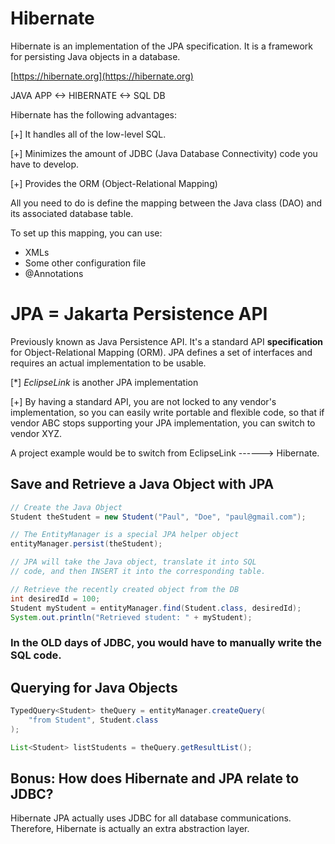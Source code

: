 # Hibernate

Hibernate is an implementation of the JPA specification.
It is a framework for persisting Java objects in a
database.

[https://hibernate.org](https://hibernate.org)

JAVA APP <-> HIBERNATE <-> SQL DB

Hibernate has the following advantages:

[+] It handles all of the low-level SQL.

[+] Minimizes the amount of JDBC (Java Database
Connectivity) code you have to develop.

[+] Provides the ORM (Object-Relational Mapping)

All you need to do is define the mapping between the
Java class (DAO) and its associated database table.

To set up this mapping, you can use:

- XMLs
- Some other configuration file
- @Annotations

# JPA = Jakarta Persistence API

Previously known as Java Persistence API.
It's a standard API **specification**
for Object-Relational Mapping (ORM).
JPA defines a set of interfaces and requires an actual
implementation to be usable.

[*] *EclipseLink* is another JPA implementation

[+] By having a standard API, you are not locked to any
vendor's implementation, so you can easily write portable
and flexible code, so that if vendor ABC stops supporting
your JPA implementation, you can switch to vendor XYZ.

A project example would be to switch from EclipseLink
------> Hibernate.

## Save and Retrieve a Java Object with JPA

```java
// Create the Java Object
Student theStudent = new Student("Paul", "Doe", "paul@gmail.com");

// The EntityManager is a special JPA helper object
entityManager.persist(theStudent);

// JPA will take the Java object, translate it into SQL 
// code, and then INSERT it into the corresponding table.

// Retrieve the recently created object from the DB
int desiredId = 100;
Student myStudent = entityManager.find(Student.class, desiredId);
System.out.println("Retrieved student: " + myStudent);
```

### In the OLD days of JDBC, you would have to manually write the SQL code.

## Querying for Java Objects

```java
TypedQuery<Student> theQuery = entityManager.createQuery(
    "from Student", Student.class
);

List<Student> listStudents = theQuery.getResultList();
```

## Bonus: How does Hibernate and JPA relate to JDBC?

Hibernate JPA actually uses JDBC for all database
communications. Therefore, Hibernate is actually an extra
abstraction layer.